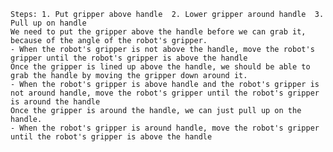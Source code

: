 
    Steps: 1. Put gripper above handle  2. Lower gripper around handle  3. Pull up on handle
    We need to put the gripper above the handle before we can grab it, because of the angle of the robot's gripper.
    - When the robot's gripper is not above the handle, move the robot's gripper until the robot's gripper is above the handle
    Once the gripper is lined up above the handle, we should be able to grab the handle by moving the gripper down around it.
    - When the robot's gripper is above handle and the robot's gripper is not around handle, move the robot's gripper until the robot's gripper is around the handle
    Once the gripper is around the handle, we can just pull up on the handle.
    - When the robot's gripper is around handle, move the robot's gripper until the robot's gripper is above the handle